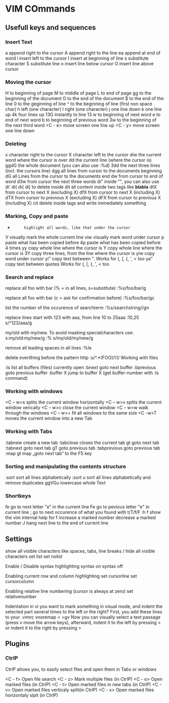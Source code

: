 # VIM COmmands

## Usefull keys and sequences

### Insert Text
a          append right to the cursor
A          append right to the line
ea         append at end of word
i          insert left to the cursor
I          insert at beginning of line
s          substitute character
S          substitute line
o          insert line below cursor
O          insert line above cursor

### Moving the cursor
H          to beginning of page
M          to middle of page
L          to end of page
gg         to the beginning of the document
G          to the end of the document
$          to the end of the line
0          to the geginning of line
^          to the beginning of line (first non space char)
h          left (one character)
l          right (one character)
j          one line down
k          one line up
4k         four lines up
13G        instantly to line 13
w          to beginning of next word
e          to end of next word
b          to beginning of previous word
3w         to the beginning of the next third word
<C - e>    move screen one line up
<C - y>    move screen one line down

### Deleting
x          character right to the cursor
X          character left to the cursor
diw        the current word where the cursor is over
dd         the current line (where the cursor is)
ggdG       the whole document (you can also use :%d)
3dd        the next three lines (incl. the cursors line)
dgg        all lines from cursor to the documents beginning
dG         all Lines from the cursor to the documents end
dw         from cursor to end of word
d3w        from cursor the next three words
di"        inside "", you can also use di' di( di{ di[ to delete inside
dit        all content inside two tags like <b> blabla</b>
dtX        from cursor to next X (excluding X)
dfX        from cursor to next X (including X)
dTX        from cursor to previous X (excluding X)
dFX        from cursor to previous X (including X)
cit        delete inside tags and write immediately something

### Marking, Copy and paste
*          highlight all words, like that under the cursor
V          visually mark the whole current line
viw        visually mark word under cursor
p          paste what has been copied before
4p         paste what has been copied before 4 times
yy         copy whole line where the cursor is
Y          copy whole line where the cursor is
3Y         copy three lines, from the line where the cursor is
yiw        copy word under cursor
yi"        copy text between ". Works for (, [, {, ', < too
ya"        copy text between quotes Works for (, [, {, ', < too

### Search and replace
replace all foo with bar (% = in all lines, s=substitute)
:%s/foo/bar/g

replace all foo with bar (c = ask for confirmation before)
:%s/foo/bar/gc

list the number of the occurence of searchterm
:%s/searchstring//gn

replace lines start with 123 with aaa, from line 10 to 25aaa
:10,25 s/^123/aaa/g

my/old with my/new. To avoid masking specialcharacters use: s:my/old:my/new/g
:% s/my\/old/my\/new/g

remove all leading spaces in all lines
:%le

delete everithing before the pattern http
:s/^.*\(FOO\)/\1/
Working with files

:ls                      list all buffers (files) currently open
:bnext                   goto next buffer
:bprevious               goto previous buffer
:buffer X                jump to buffer X (get buffer-number with :ls command)

### Working with windows
<C – w>s                 splits the current window horizontally
<C – w>v                 splits the current window verically
<C – w>c                 close the current window
<C – w>w                 walk through the windows
<C – w>=                 fit all windows to the same size
<C -w>T                  moves the current window into a new Tab

### Working with Tabs
:tabnew                  create a new tab
:tabclose                closes the current tab
gt                       goto next tab
:tabnext                 goto next tab
gT                       goto previous tab
:tabprevious             goto previous tab
:map <F5> gt             map „goto next tab“ to the F5 key

### Sorting and manipulating the contents structure
:sort                    sort all lines alphabetically
:sort u                  sort all lines alphabetically and remove duplicates
ggVGu                    lowercase whole Text

### Shortkeys
fe                       go to next letter "e" in the current line
Fe                       go to pevious letter "e" in current line
;                        go to next occurence of what you found with t/T/f/F :h f        show the vim internal help for f
<C-a>                    increase a marked number
<C-x>                    decrease a marked number
J                        hang next line to the end of current line

## Settings
show all visible characters like spaces, tabs, line breaks / hide all visible characters
set list
set nolist

Enable / Disable syntax highlighting
syntax on
syntax off

Enabling current row and column highlighting
set cursorline
set cursorcolumn

Enabling relative line numbering (cursor is always at zero)
set relativenumber

Indentation in vi
you want to mark something in visual mode, and indent the selected part several times to the left or the right?
First, you add these lines to your .vimrc
vnoremap < <gv
vnoremap > >gv
Now you can visually select a text passage (press v move the arrow keys), afterward, indent it to the left by pressing < or indent it to the right by pressing >

## Plugins
### CtrlP
CtrlP allows you, to easily select files and open them in Tabs or windows

<C - f>         Open file search
<C - z>         Mark multiple files (in CtrlP)
<C - o>         Open marked files (in CtrlP)
<C - t>         Open marked files in new tabs (in CtrlP)
<C - v>         Open marked files verticaly split(in CtrlP)
<C - x>         Open marked files horizontaly slpit (in CtrlP)

